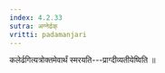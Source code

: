 ```yaml
---
index: 4.2.33
sutra: अग्नेर्ढक्
vritti: padamanjari
---
```


 कलेर्ढगित्यत्रोक्तमेवार्थं स्मरयति---प्राग्दीव्यतीयेष्विति ॥